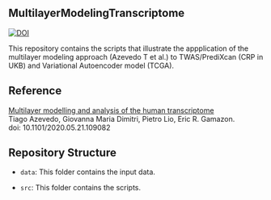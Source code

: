 ## MultilayerModelingTranscriptome

[![DOI](https://zenodo.org/badge/DOI/10.5281/zenodo.4164791.svg)](https://doi.org/10.5281/zenodo.4164791)  

This repository contains the scripts that illustrate the appplication of the multilayer modeling approach (Azevedo T et al.) to TWAS/PrediXcan (CRP in UKB) and Variational Autoencoder model (TCGA). 

## Reference
[Multilayer modelling and analysis of the human transcriptome](https://doi.org/10.1101/2020.05.21.109082)  
Tiago Azevedo, Giovanna Maria Dimitri, Pietro Lio, Eric R. Gamazon.  
doi: 10.1101/2020.05.21.109082  

## Repository Structure

* `data`: This folder contains the input data.  

* `src`: This folder contains the scripts.   
